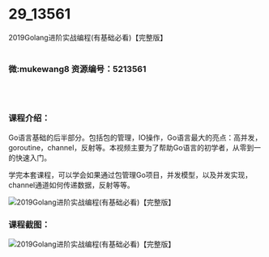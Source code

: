 # 29_13561
2019Golang进阶实战编程(有基础必看)【完整版】
<br/></br>
<h3>微:mukewang8 资源编号：5213561</h3>
<br/></br>
<h3>课程介绍：</h3>
<p>Go语言基础的后半部分。包括包的管理，IO操作，Go语言最大的亮点：高并发，goroutine，channel，反射等。本视频主要为了帮助Go语言的初学者，从零到一的快速入门。</p>
<p>学完本套课程，可以学会如果通过包管理Go项目，并发模型，以及并发实现，channel通道如何传递数据，反射等等。</p>
<p><img src="https://www.ko996.com/wp-content/uploads/img/2020/06/1-3.png" alt="2019Golang进阶实战编程(有基础必看)【完整版】"></p>
<div class="info-desc">
<h3>课程截图：</h3>
<p><img src="https://www.ko996.com/wp-content/uploads/img/2020/06/2-3.png" alt="2019Golang进阶实战编程(有基础必看)【完整版】"></p>


			
</div>

